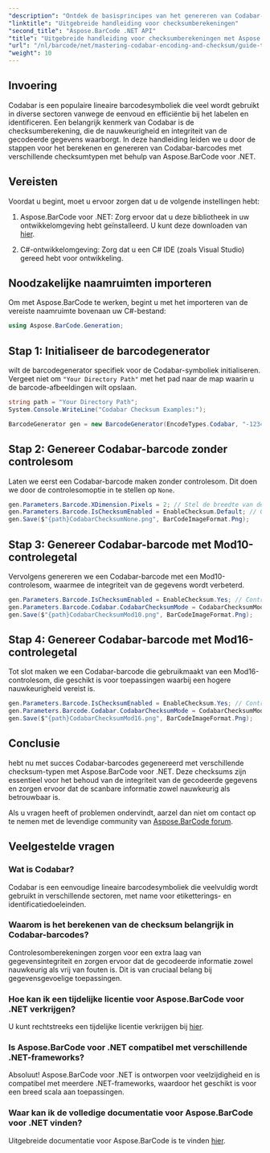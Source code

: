 ```yaml
---
"description": "Ontdek de basisprincipes van het genereren van Codabar-barcodes met Aspose.BarCode voor .NET. Deze stapsgewijze handleiding beschrijft hoe u barcodes met en zonder controlesommen kunt maken, waardoor de gegevensintegriteit en nauwkeurigheid worden verbeterd."
"linktitle": "Uitgebreide handleiding voor checksumberekeningen"
"second_title": "Aspose.BarCode .NET API"
"title": "Uitgebreide handleiding voor checksumberekeningen met Aspose.BarCode"
"url": "/nl/barcode/net/mastering-codabar-encoding-and-checksum/guide-to-checksum-calculation/"
"weight": 10
---
```


## Invoering

Codabar is een populaire lineaire barcodesymboliek die veel wordt gebruikt in diverse sectoren vanwege de eenvoud en efficiëntie bij het labelen en identificeren. Een belangrijk kenmerk van Codabar is de checksumberekening, die de nauwkeurigheid en integriteit van de gecodeerde gegevens waarborgt. In deze handleiding leiden we u door de stappen voor het berekenen en genereren van Codabar-barcodes met verschillende checksumtypen met behulp van Aspose.BarCode voor .NET.

## Vereisten

Voordat u begint, moet u ervoor zorgen dat u de volgende instellingen hebt:

1. Aspose.BarCode voor .NET: Zorg ervoor dat u deze bibliotheek in uw ontwikkelomgeving hebt geïnstalleerd. U kunt deze downloaden van [hier](https://releases.aspose.com/barcode/net/).
   
2. C#-ontwikkelomgeving: Zorg dat u een C# IDE (zoals Visual Studio) gereed hebt voor ontwikkeling.


## Noodzakelijke naamruimten importeren

Om met Aspose.BarCode te werken, begint u met het importeren van de vereiste naamruimte bovenaan uw C#-bestand:

```csharp
using Aspose.BarCode.Generation;
```

## Stap 1: Initialiseer de barcodegenerator

wilt de barcodegenerator specifiek voor de Codabar-symboliek initialiseren. Vergeet niet om `"Your Directory Path"` met het pad naar de map waarin u de barcode-afbeeldingen wilt opslaan.

```csharp
string path = "Your Directory Path";
System.Console.WriteLine("Codabar Checksum Examples:");

BarcodeGenerator gen = new BarcodeGenerator(EncodeTypes.Codabar, "-12345-");
```

## Stap 2: Genereer Codabar-barcode zonder controlesom

Laten we eerst een Codabar-barcode maken zonder controlesom. Dit doen we door de controlesomoptie in te stellen op `None`.

```csharp
gen.Parameters.Barcode.XDimension.Pixels = 2; // Stel de breedte van de balken in
gen.Parameters.Barcode.IsChecksumEnabled = EnableChecksum.Default; // Geen controlesom
gen.Save($"{path}CodabarChecksumNone.png", BarCodeImageFormat.Png);
```

## Stap 3: Genereer Codabar-barcode met Mod10-controlegetal

Vervolgens genereren we een Codabar-barcode met een Mod10-controlesom, waarmee de integriteit van de gegevens wordt verbeterd.

```csharp
gen.Parameters.Barcode.IsChecksumEnabled = EnableChecksum.Yes; // Controlesom inschakelen
gen.Parameters.Barcode.Codabar.CodabarChecksumMode = CodabarChecksumMode.Mod10; // Mod10 instellen
gen.Save($"{path}CodabarChecksumMod10.png", BarCodeImageFormat.Png);
```

## Stap 4: Genereer Codabar-barcode met Mod16-controlegetal

Tot slot maken we een Codabar-barcode die gebruikmaakt van een Mod16-controlesom, die geschikt is voor toepassingen waarbij een hogere nauwkeurigheid vereist is.

```csharp
gen.Parameters.Barcode.IsChecksumEnabled = EnableChecksum.Yes; // Controlesom inschakelen
gen.Parameters.Barcode.Codabar.CodabarChecksumMode = CodabarChecksumMode.Mod16; // Mod16 instellen
gen.Save($"{path}CodabarChecksumMod16.png", BarCodeImageFormat.Png);
```

## Conclusie

hebt nu met succes Codabar-barcodes gegenereerd met verschillende checksum-typen met Aspose.BarCode voor .NET. Deze checksums zijn essentieel voor het behoud van de integriteit van de gecodeerde gegevens en zorgen ervoor dat de scanbare informatie zowel nauwkeurig als betrouwbaar is.

Als u vragen heeft of problemen ondervindt, aarzel dan niet om contact op te nemen met de levendige community van [Aspose.BarCode forum](https://forum.aspose.com/c/barcode/13).

## Veelgestelde vragen

### Wat is Codabar?

Codabar is een eenvoudige lineaire barcodesymboliek die veelvuldig wordt gebruikt in verschillende sectoren, met name voor etiketterings- en identificatiedoeleinden.

### Waarom is het berekenen van de checksum belangrijk in Codabar-barcodes?

Controlesomberekeningen zorgen voor een extra laag van gegevensintegriteit en zorgen ervoor dat de gecodeerde informatie zowel nauwkeurig als vrij van fouten is. Dit is van cruciaal belang bij gegevensgevoelige toepassingen.

### Hoe kan ik een tijdelijke licentie voor Aspose.BarCode voor .NET verkrijgen?

U kunt rechtstreeks een tijdelijke licentie verkrijgen bij [hier](https://purchase.conholdate.com/temporary-license/).

### Is Aspose.BarCode voor .NET compatibel met verschillende .NET-frameworks?

Absoluut! Aspose.BarCode voor .NET is ontworpen voor veelzijdigheid en is compatibel met meerdere .NET-frameworks, waardoor het geschikt is voor een breed scala aan toepassingen.

### Waar kan ik de volledige documentatie voor Aspose.BarCode voor .NET vinden?

Uitgebreide documentatie voor Aspose.BarCode is te vinden [hier](https://reference.aspose.com/barcode/net/).